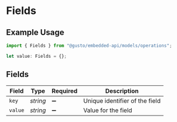 # Fields

## Example Usage

```typescript
import { Fields } from "@gusto/embedded-api/models/operations";

let value: Fields = {};
```

## Fields

| Field                          | Type                           | Required                       | Description                    |
| ------------------------------ | ------------------------------ | ------------------------------ | ------------------------------ |
| `key`                          | *string*                       | :heavy_minus_sign:             | Unique identifier of the field |
| `value`                        | *string*                       | :heavy_minus_sign:             | Value for the field            |